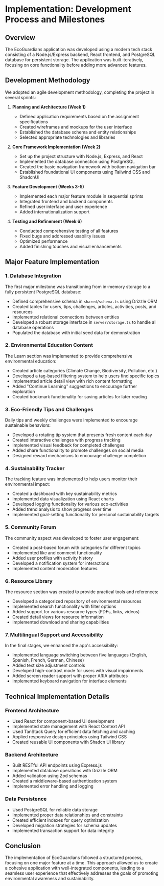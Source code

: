 # Implementation: Development Process and Milestones

## Overview
The EcoGuardians application was developed using a modern tech stack consisting of a Node.js/Express backend, React frontend, and PostgreSQL database for persistent storage. The application was built iteratively, focusing on core functionality before adding more advanced features.

## Development Methodology
We adopted an agile development methodology, completing the project in several sprints:

1. **Planning and Architecture (Week 1)**
   - Defined application requirements based on the assignment specifications
   - Created wireframes and mockups for the user interface
   - Established the database schema and entity relationships
   - Selected appropriate technologies and libraries

2. **Core Framework Implementation (Week 2)**
   - Set up the project structure with Node.js, Express, and React
   - Implemented the database connection using PostgreSQL
   - Created the basic navigation framework with bottom navigation bar
   - Established foundational UI components using Tailwind CSS and ShadcnUI

3. **Feature Development (Weeks 3-5)**
   - Implemented each major feature module in sequential sprints
   - Integrated frontend and backend components
   - Refined user interface and user experience
   - Added internationalization support

4. **Testing and Refinement (Week 6)**
   - Conducted comprehensive testing of all features
   - Fixed bugs and addressed usability issues
   - Optimized performance
   - Added finishing touches and visual enhancements

## Major Feature Implementation

### 1. Database Integration
The first major milestone was transitioning from in-memory storage to a fully persistent PostgreSQL database:

- Defined comprehensive schema in `shared/schema.ts` using Drizzle ORM
- Created tables for users, tips, challenges, articles, activities, posts, and resources
- Implemented relational connections between entities
- Developed a robust storage interface in `server/storage.ts` to handle all database operations
- Populated the database with initial seed data for demonstration

### 2. Environmental Education Content
The Learn section was implemented to provide comprehensive environmental education:

- Created article categories (Climate Change, Biodiversity, Pollution, etc.)
- Developed a tag-based filtering system to help users find specific topics
- Implemented article detail view with rich content formatting
- Added "Continue Learning" suggestions to encourage further exploration
- Created bookmark functionality for saving articles for later reading

### 3. Eco-Friendly Tips and Challenges
Daily tips and weekly challenges were implemented to encourage sustainable behaviors:

- Developed a rotating tip system that presents fresh content each day
- Created interactive challenges with progress tracking
- Implemented visual feedback for completed challenges
- Added share functionality to promote challenges on social media
- Designed reward mechanisms to encourage challenge completion

### 4. Sustainability Tracker
The tracking feature was implemented to help users monitor their environmental impact:

- Created a dashboard with key sustainability metrics
- Implemented data visualization using React charts
- Developed logging functionality for various eco-activities
- Added trend analysis to show progress over time
- Implemented goal-setting functionality for personal sustainability targets

### 5. Community Forum
The community aspect was developed to foster user engagement:

- Created a post-based forum with categories for different topics
- Implemented like and comment functionality
- Added user profiles with activity history
- Developed a notification system for interactions
- Implemented content moderation features

### 6. Resource Library
The resource section was created to provide practical tools and references:

- Developed a categorized repository of environmental resources
- Implemented search functionality with filter options
- Added support for various resource types (PDFs, links, videos)
- Created detail views for resource information
- Implemented download and sharing capabilities

### 7. Multilingual Support and Accessibility
In the final stages, we enhanced the app's accessibility:

- Implemented language switching between five languages (English, Spanish, French, German, Chinese)
- Added text size adjustment controls
- Developed high-contrast mode for users with visual impairments
- Added screen reader support with proper ARIA attributes
- Implemented keyboard navigation for interface elements

## Technical Implementation Details

### Frontend Architecture
- Used React for component-based UI development
- Implemented state management with React Context API
- Used TanStack Query for efficient data fetching and caching
- Applied responsive design principles using Tailwind CSS
- Created reusable UI components with Shadcn UI library

### Backend Architecture
- Built RESTful API endpoints using Express.js
- Implemented database operations with Drizzle ORM
- Added validation using Zod schemas
- Created a middleware-based authentication system
- Implemented error handling and logging

### Data Persistence
- Used PostgreSQL for reliable data storage
- Implemented proper data relationships and constraints
- Created efficient indexes for query optimization
- Developed migration strategies for schema updates
- Implemented transaction support for data integrity

## Conclusion
The implementation of EcoGuardians followed a structured process, focusing on one major feature at a time. This approach allowed us to create a cohesive application with well-integrated components, leading to a seamless user experience that effectively addresses the goals of promoting environmental awareness and sustainability.
